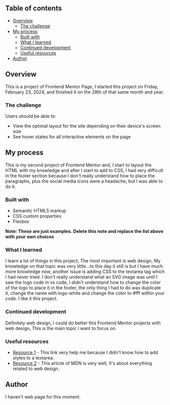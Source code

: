 ## Table of contents

- [Overview](#overview)
  - [The challenge](#the-challenge)
- [My process](#my-process)
  - [Built with](#built-with)
  - [What I learned](#what-i-learned)
  - [Continued development](#continued-development)
  - [Useful resources](#useful-resources)
- [Author](#author)

## Overview

This is a project of Frontend Mentor Page, I started this project on Friday, February 23, 2024, and finished it on the 28th of that same month and year.

### The challenge

Users should be able to:

- View the optimal layout for the site depending on their device's screen size
- See hover states for all interactive elements on the page

## My process

This is my second project of Frontend Mentor and, I start to layout the HTML with my knowledge and after I start to add to CSS, I had very difficult in the footer section because I don't really understand how to place the paragraphs, plus the social media icons were a headache, but I was able to do it.

### Built with

- Semantic HTML5 markup
- CSS custom properties
- Flexbox

**Note: These are just examples. Delete this note and replace the list above with your own choices**

### What I learned

I learn a lot of things in this project, The most important is web design, My knowledge on that topic was very little...to this day it still is but I have much more knowledge now, another issue is adding CSS to the textarea tag which I had never tried. I don't really understand what an SVG image was until I saw the logo code in vs code, I didn't understand how to change the color of the logo to place it in the footer, the only thing I had to do was duplicate it, change the name with logo-white and change the color to #fff within your code. I like it this project.

### Continued development

Definitely web design, I could do better this Frontend Mentor projects with web design, This is the main topic I want to focus on.

### Useful resources

- [Resource 1](https://es.stackoverflow.com/questions/371148/como-le-quito-borde-cuando-seleccion-input-text) - This link very help me because I didn't know how to add styles to a textarea. 
- [Resource 2](https://developer.mozilla.org/es/docs/Learn/CSS/CSS_layout/Responsive_Design) - This article of MDN is very well, It's about everything related to web design.

## Author

I haven't web page for this moment.

